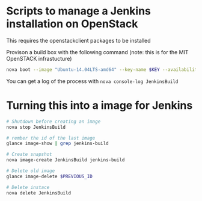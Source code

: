 # Scripts to manage a Jenkins installation on OpenStack
This requires the openstackclient packages to be installed

Provison a build box with the following command (note: this is for the MIT OpenSTACK infrastucture)
```bash
nova boot --image "Ubuntu-14.04LTS-amd64" --key-name $KEY --availability-zone nova --flavor "s1.4core" --nic net-name=inet --user-data jenkins-build.sh "JenkinsBuild"
```

You can get a log of the process with `nova console-log JenkinsBuild`

# Turning this into a image for Jenkins
```bash
# Shutdown before creating an image
nova stop JenkinsBuild

# rember the id of the last image
glance image-show | grep jenkins-build

# Create snapshot
nova image-create JenkinsBuild jenkins-build

# Delete old image
glance image-delete $PREVIOUS_ID

# Delete instace
nova delete JenkinsBuild
```

